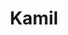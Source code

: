 ---
title: Kamil
description: Gdyby mógł to nóż i apteczkę nosiłby cały czas ze sobą. Często buja w obłokach i jest mu tam dobrze. W lesie szuka czegokolwiek do zjedzenia.
order: 3
cover_image: kamil.jpg
---